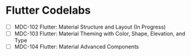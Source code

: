 # Flutter Codelabs

- [ ] MDC-102 Flutter: Material Structure and Layout (In Progress)
- [ ] MDC-103 Flutter: Material Theming with Color, Shape, Elevation, and Type
- [ ] MDC-104 Flutter: Material Advanced Components
